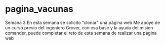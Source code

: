 # pagina_vacunas
Semana 3
En esta semana se solicito "clonar" una página web
Me apoye de un curso previo del ingeniero Grover, con esa base y la ayuda del mision comander, puede completar el reto de esta semana
de realizar una página web 
